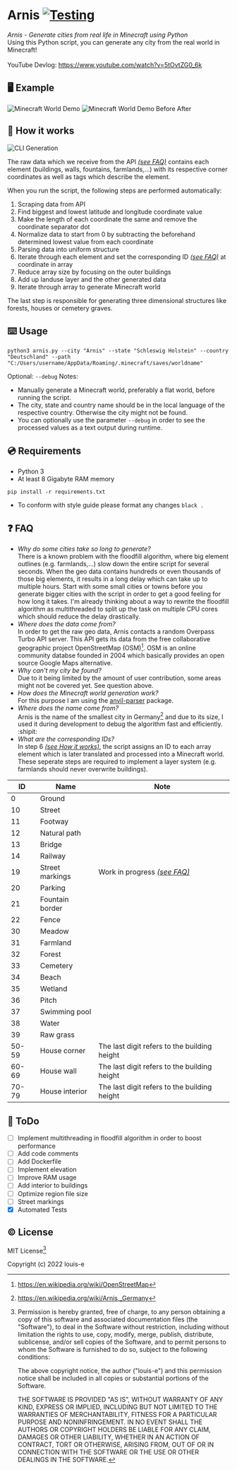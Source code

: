 # Arnis [![Testing](https://github.com/louis-e/arnis/actions/workflows/python-app.yml/badge.svg)](https://github.com/louis-e/arnis/actions/workflows/python-app.yml)
*Arnis - Generate cities from real life in Minecraft using Python*<br>
Using this Python script, you can generate any city from the real world in Minecraft!<br><br>
YouTube Devlog: https://www.youtube.com/watch?v=5tOvtZG0_6k

## :desktop_computer: Example
![Minecraft World Demo](https://github.com/louis-e/arnis/blob/main/gitassets/demo-comp.png?raw=true)
![Minecraft World Demo Before After](https://github.com/louis-e/arnis/blob/main/gitassets/before-after.gif?raw=true)

## :floppy_disk: How it works
![CLI Generation](https://github.com/louis-e/arnis/blob/main/gitassets/cli-generation.gif?raw=true)

The raw data which we receive from the API *[(see FAQ)](#question-faq)* contains each element (buildings, walls, fountains, farmlands,...) with its respective corner coordinates as well as tags which describe the element.

When you run the script, the following steps are performed automatically:
1. Scraping data from API
2. Find biggest and lowest latitude and longitude coordinate value
3. Make the length of each coordinate the same and remove the coordinate separator dot
4. Normalize data to start from 0 by subtracting the beforehand determined lowest value from each coordinate
5. Parsing data into uniform structure
6. Iterate through each element and set the corresponding ID *[(see FAQ)](#question-faq)* at coordinate in array
7. Reduce array size by focusing on the outer buildings
8. Add up landuse layer and the other generated data
9. Iterate through array to generate Minecraft world

The last step is responsible for generating three dimensional structures like forests, houses or cemetery graves.

## :keyboard: Usage
```python3 arnis.py --city "Arnis" --state "Schleswig Holstein" --country "Deutschland" --path "C:/Users/username/AppData/Roaming/.minecraft/saves/worldname"```

Optional: ```--debug```
Notes:
- Manually generate a Minecraft world, preferably a flat world, before running the script.
- The city, state and country name should be in the local language of the respective country. Otherwise the city might not be found.
- You can optionally use the parameter ```--debug``` in order to see the processed values as a text output during runtime.

## :cd: Requirements
- Python 3
- At least 8 Gigabyte RAM memory

```pip install -r requirements.txt```

- To conform with style guide please format any changes
```black .``` 

## :question: FAQ
- *Why do some cities take so long to generate?*<br>
There is a known problem with the floodfill algorithm, where big element outlines (e.g. farmlands,...) slow down the entire script for several seconds. When the geo data contains hundreds or even thousands of those big elements, it results in a long delay which can take up to multiple hours. Start with some small cities or towns before you generate bigger cities with the script in order to get a good feeling for how long it takes. I'm already thinking about a way to rewrite the floodfill algorithm as multithreaded to split up the task on multiple CPU cores which should reduce the delay drastically.
- *Where does the data come from?*<br>
In order to get the raw geo data, Arnis contacts a random Overpass Turbo API server. This API gets its data from the free collaborative geographic project OpenStreetMap (OSM)[^1]. OSM is an online community databse founded in 2004 which basically provides an open source Google Maps alternative.
- *Why can't my city be found?*<br>
Due to it being limited by the amount of user contribution, some areas might not be covered yet. See question above.
- *How does the Minecraft world generation work?*<br>
For this purpose I am using the [anvil-parser](https://github.com/matcool/anvil-parser) package.
- *Where does the name come from?*<br>
Arnis is the name of the smallest city in Germany[^2] and due to its size, I used it during development to debug the algorithm fast and efficiently. :shipit:
- *What are the corresponding IDs?*<br>
In step 6 *[(see How it works)](#floppy_disk-how-it-works)*, the script assigns an ID to each array element which is later translated and processed into a Minecraft world. These seperate steps are required to implement a layer system (e.g. farmlands should never overwrite buildings).

ID | Name | Note |
--- | --- | --- |
0 | Ground | |
10 | Street | |
11 | Footway | |
12 | Natural path | |
13 | Bridge | |
14 | Railway | |
19 | Street markings | Work in progress *[(see FAQ)](#question-faq)* |
20 | Parking | |
21 | Fountain border | |
22 | Fence | |
30 | Meadow | |
31 | Farmland | |
32 | Forest | |
33 | Cemetery | |
34 | Beach | |
35 | Wetland | |
36 | Pitch | |
37 | Swimming pool | |
38 | Water | |
39 | Raw grass | |
50-59 | House corner | The last digit refers to the building height |
60-69 | House wall | The last digit refers to the building height |
70-79 | House interior | The last digit refers to the building height |

## :memo: ToDo
- [ ] Implement multithreading in floodfill algorithm in order to boost performance
- [ ] Add code comments
- [ ] Add Dockerfile
- [ ] Implement elevation
- [ ] Improve RAM usage
- [ ] Add interior to buildings
- [ ] Optimize region file size
- [ ] Street markings
- [x] Automated Tests

## :copyright: License
MIT License[^3]

Copyright (c) 2022 louis-e

[^1]: https://en.wikipedia.org/wiki/OpenStreetMap

[^2]: https://en.wikipedia.org/wiki/Arnis,_Germany

[^3]:
    Permission is hereby granted, free of charge, to any person obtaining a copy of this software and associated documentation files (the "Software"), to deal in the Software without restriction, including without limitation the rights to use, copy, modify, merge, publish, distribute, sublicense, and/or sell copies of the Software, and to permit persons to whom the Software is furnished to do so, subject to the following conditions:
    
    The above copyright notice, the author ("louis-e") and this permission notice shall be included in all copies or substantial portions of the Software.
    
    THE SOFTWARE IS PROVIDED "AS IS", WITHOUT WARRANTY OF ANY KIND, EXPRESS OR IMPLIED, INCLUDING BUT NOT LIMITED TO THE WARRANTIES OF MERCHANTABILITY, FITNESS FOR A PARTICULAR PURPOSE AND NONINFRINGEMENT. IN NO EVENT SHALL THE AUTHORS OR COPYRIGHT HOLDERS BE LIABLE FOR ANY CLAIM, DAMAGES OR OTHER LIABILITY, WHETHER IN AN ACTION OF CONTRACT, TORT OR OTHERWISE, ARISING FROM, OUT OF OR IN CONNECTION WITH THE SOFTWARE OR THE USE OR OTHER DEALINGS IN THE SOFTWARE.
